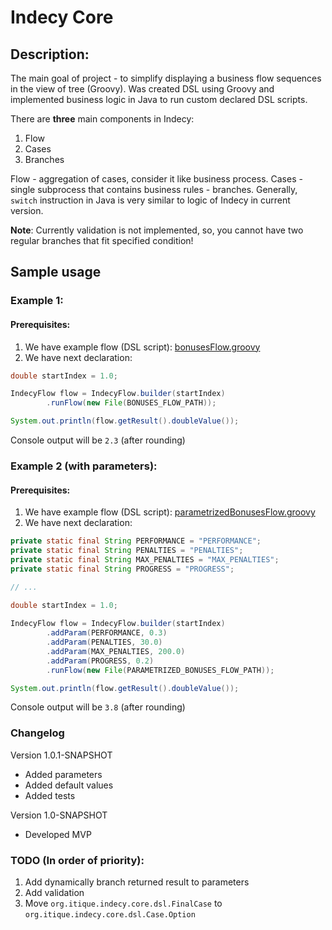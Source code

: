 # Indecy Core

## Description:
The main goal of project - to simplify displaying a business flow sequences in the view of tree (Groovy).
Was created DSL using Groovy and implemented business logic in Java to run custom declared DSL scripts.

There are **three** main components in Indecy:
1. Flow
2. Cases
3. Branches

Flow - aggregation of cases, consider it like business process. Cases - single subprocess that contains business rules - branches.
Generally, `switch` instruction in Java is very similar to logic of Indecy in current version.

**Note**: Currently validation is not implemented, so, you cannot have two regular branches that fit specified condition!
## Sample usage
### Example 1:
#### Prerequisites:
1. We have example flow (DSL script): [bonusesFlow.groovy](https://github.com/ansvir/indecy/blob/master/core/core-java/src/test/resources/bonusesFlow.groovy)
2. We have next declaration: 
```java
double startIndex = 1.0;

IndecyFlow flow = IndecyFlow.builder(startIndex)
        .runFlow(new File(BONUSES_FLOW_PATH));

System.out.println(flow.getResult().doubleValue());
```

Console output will be `2.3` (after rounding)
### Example 2 (with parameters):
#### Prerequisites:
1. We have example flow (DSL script): [parametrizedBonusesFlow.groovy](https://github.com/ansvir/indecy/blob/master/core/core-java/src/test/resources/parametrizedBonusesFlow.groovy)
2. We have next declaration:
```java
private static final String PERFORMANCE = "PERFORMANCE";
private static final String PENALTIES = "PENALTIES";
private static final String MAX_PENALTIES = "MAX_PENALTIES";
private static final String PROGRESS = "PROGRESS";

// ...
        
double startIndex = 1.0;

IndecyFlow flow = IndecyFlow.builder(startIndex)
        .addParam(PERFORMANCE, 0.3)
        .addParam(PENALTIES, 30.0)
        .addParam(MAX_PENALTIES, 200.0)
        .addParam(PROGRESS, 0.2)
        .runFlow(new File(PARAMETRIZED_BONUSES_FLOW_PATH));

System.out.println(flow.getResult().doubleValue());
```

Console output will be `3.8` (after rounding)
### Changelog

Version 1.0.1-SNAPSHOT

- Added parameters
- Added default values
- Added tests

Version 1.0-SNAPSHOT

- Developed MVP

### TODO (In order of priority):
1. Add dynamically branch returned result to parameters
2. Add validation
3. Move `org.itique.indecy.core.dsl.FinalCase` to `org.itique.indecy.core.dsl.Case.Option`
